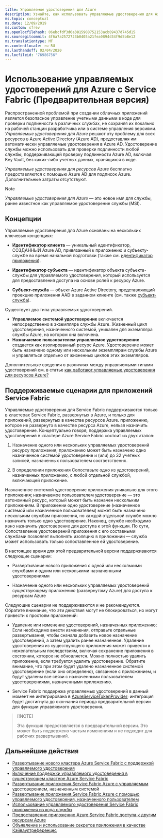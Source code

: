 ```yaml
---
title: Управляемые удостоверения для Azure
description: Узнайте, как использовать управляемые удостоверения для Azure с Service Fabric.
ms.topic: conceptual
ms.date: 12/09/2019
ms.custom: sfrev
ms.openlocfilehash: 06ebcfdf3d6a3815908752153acb09437d745d15
ms.sourcegitcommit: 4f6a7a2572723b0405a21fea0894d34f9d5b8e12
ms.translationtype: MT
ms.contentlocale: ru-RU
ms.lasthandoff: 02/04/2020
ms.locfileid: "76986756"
---
```

# <a name="using-managed-identities-for-azure-with-service-fabric-preview"></a>Использование управляемых удостоверений для Azure с Service Fabric (Предварительная версия)

Распространенной проблемой при создании облачных приложений является безопасное управление учетными данными в коде для проверки подлинности в различных службах, не сохраняя их локально на рабочей станции разработчика или в системе управления версиями. *Управляемые удостоверения для Azure* решают эту проблему для всех ресурсов в Azure Active Directory (Azure AD), предоставляя им автоматически управляемые удостоверения в Azure AD. Удостоверение службы можно использовать для проверки подлинности любой службы, поддерживающей проверку подлинности Azure AD, включая Key Vault, без каких-либо учетных данных, хранящихся в коде.

*Управляемые удостоверения для ресурсов Azure* бесплатно предоставляются с помощью Azure AD для подписок Azure. Дополнительные затраты отсутствуют.

> [!NOTE]
> *Управляемые удостоверения для Azure* — это новое имя для службы, ранее известное как управляемое удостоверение службы (MSI).

## <a name="concepts"></a>Концепции

Управляемые удостоверения для Azure основаны на нескольких ключевых концепциях:

- **Идентификатор клиента** — уникальный идентификатор, СОЗДАННЫЙ Azure AD, привязанный к приложению и субъекту-службе во время начальной подготовки (также см. [идентификатор приложения](/azure/active-directory/develop/developer-glossary#application-id-client-id)).

- **Идентификатор субъекта** — идентификатор объекта субъекта-службы для управляемого удостоверения, который используется для предоставления доступа на основе ролей к ресурсу Azure.

- **Субъект-служба** — объект Azure Active Directory, представляющий проекцию приложения AAD в заданном клиенте (см. также [субъект-служба](../active-directory/develop/developer-glossary.md#service-principal-object)).

Существует два типа управляемых удостоверений.

- **Управляемое системой удостоверение** включается непосредственно в экземпляре службы Azure.  Жизненный цикл удостоверения, назначенного системой, уникален для экземпляра службы Azure, на котором она включена.
- **Назначаемое пользователем управляемое удостоверение** создается как изолированный ресурс Azure. Удостоверение может быть назначено одному или нескольким экземплярам службы Azure и управляться отдельно от жизненных циклов этих экземпляров.

Дополнительные сведения о различиях между управляемыми типами удостоверений см. в статье [как работают управляемые удостоверения для ресурсов Azure?](../active-directory/managed-identities-azure-resources/overview.md#how-does-the-managed-identities-for-azure-resources-work)

## <a name="supported-scenarios-for-service-fabric-applications"></a>Поддерживаемые сценарии для приложений Service Fabric

Управляемые удостоверения для Service Fabric поддерживаются только в кластерах Service Fabric, развернутых в Azure, и только для приложений, развернутых в качестве ресурсов Azure. приложению, которое не развернуто в качестве ресурса Azure, нельзя назначить удостоверение. Концептуально говоря, поддержка управляемых удостоверений в кластере Azure Service Fabric состоит из двух этапов:

1. Назначение одного или нескольких управляемых удостоверений ресурсу приложения; приложению может быть назначено одно назначенное системой удостоверение и (или) до 32 учетных записей, назначенных пользователем соответственно.

2. В определении приложения Сопоставьте одно из удостоверений, назначенных приложению, с любой отдельной службой, включающей приложение.

Назначенное системой удостоверение приложения уникально для этого приложения; назначаемое пользователем удостоверение — это автономный ресурс, который может быть назначен нескольким приложениям. В приложении одно удостоверение (назначенное системой или назначенное пользователем) может быть назначено нескольким службам приложения, но каждой отдельной службе можно назначить только одно удостоверение. Наконец, службе необходимо явно назначить удостоверение для доступа к этой функции. По сути, Сопоставление удостоверений приложения с его составными службами позволяет выполнять изоляцию в приложении — служба может использовать только сопоставленное ей удостоверение.  

В настоящее время для этой предварительной версии поддерживаются следующие сценарии:

- Развертывание нового приложения с одной или несколькими службами и одним или несколькими назначенными удостоверениями

- Назначение одного или нескольких управляемых удостоверений существующему приложению (развернутому Azure) для доступа к ресурсам Azure

Следующие сценарии не поддерживаются и не рекомендуются. Обратите внимание, что эти действия могут не блокироваться, но могут привести к простоям приложений:

- Удаление или изменение удостоверений, назначенных приложению; Если необходимо внести изменения, отправьте отдельные развертывания, чтобы сначала добавить новое назначение удостоверений, а затем удалить ранее назначенное. Удаление удостоверения из существующего приложения может привести к нежелательным последствиям, включая сохранение приложения в состоянии, которое не обновляется. Можно полностью удалить приложение, если требуется удалить удостоверение. Обратите внимание, что при этом будет удалено назначенное системой удостоверение (если оно определено), связанное с приложением, и будут удалены все связи с назначенными пользователем удостоверениями, назначенными приложению.

- Service Fabric поддержка управляемых удостоверений в данный момент не интегрирована в [AzureServiceTokenProvider](../key-vault/service-to-service-authentication.md); интеграция будет достигнута до окончания периода предварительной версии для функции управляемого удостоверения.

>
> [!NOTE]
>
> Эта функция предоставляется в предварительной версии. Это может быть подвержено частым изменениям и не подходит для рабочих развертываний.

## <a name="next-steps"></a>Дальнейшие действия

- [Развертывание нового кластера Azure Service Fabric с поддержкой управляемого удостоверения](./configure-new-azure-service-fabric-enable-managed-identity.md)
- [Включение поддержки управляемого удостоверения в существующем кластере Azure Service Fabric](./configure-existing-cluster-enable-managed-identity-token-service.md)
- [Развертывание приложения Service Fabric Azure с управляемым удостоверением, назначенным системой](./how-to-deploy-service-fabric-application-system-assigned-managed-identity.md)
- [Развертывание приложения Service Fabric Azure с помощью управляемого удостоверения, назначенного пользователем](./how-to-deploy-service-fabric-application-user-assigned-managed-identity.md)
- [Использование управляемого удостоверения Service Fabric приложения из кода службы](./how-to-managed-identity-service-fabric-app-code.md)
- [Предоставление приложению Azure Service Fabric доступа к другим ресурсам Azure](./how-to-grant-access-other-resources.md)
- [Объявление и использование секретов приложения в качестве Кэйваултреференцес](./service-fabric-keyvault-references.md)

